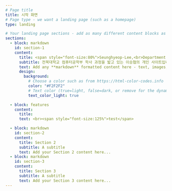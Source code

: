 ```yaml
---
# Page title
title: 시작 화면
# Page type - we want a landing page (such as a homepage)
type: landing

# Your landing page sections - add as many different content blocks as you like
sections:
  - block: markdown
    id: section-1
    content:
      title: <span style="font-size:80%">Seunghyeop-Lee,<br>Department of Computer Engineering,<br>Jeonbuk National University</span>
      subtitle: 전북대학교 컴퓨터공학부 학사 과정을 밟고 있는 이승협의 개인 사이트입니다.
      text: Add any **markdown** formatted content here - text, images, videos, galleries - and even HTML code!
      design:
        background:
          # Choose a color such as from https://html-color-codes.info
          color: "#F2F2F2"
          # Text color (true=light, false=dark, or remove for the dynamic theme color).
          text_color_light: true

  - block: features
    content:
      title:
      text: <br><span style="font-size:125%">test</span>

  - block: markdown
    id: section-2
    content:
      title: Section 2
      subtitle: A subtitle
      text: Add your Section 2 content here...
  - block: markdown
    id: section-3
    content:
      title: Section 3
      subtitle: A subtitle
      text: Add your Section 3 content here...
---
```

